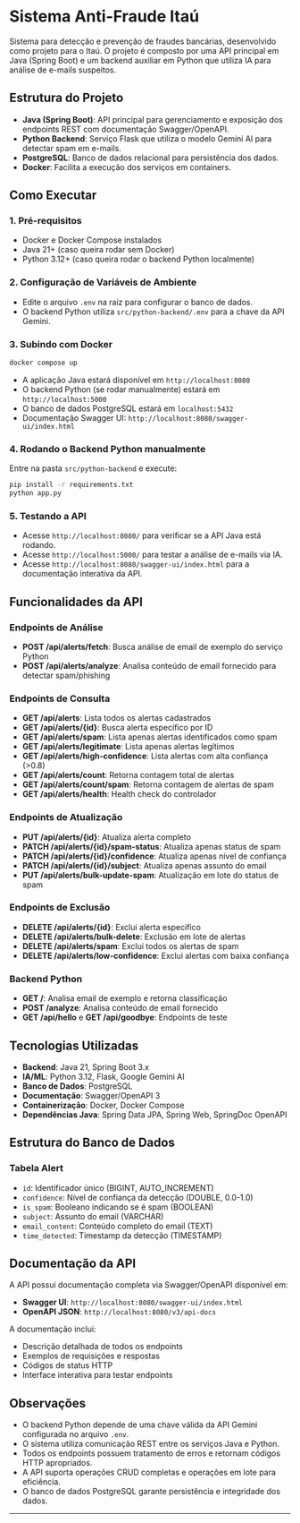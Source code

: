 # Sistema Anti-Fraude Itaú

Sistema para detecção e prevenção de fraudes bancárias, desenvolvido como projeto para o Itaú. O projeto é composto por uma API principal em Java (Spring Boot) e um backend auxiliar em Python que utiliza IA para análise de e-mails suspeitos.

## Estrutura do Projeto

- **Java (Spring Boot)**: API principal para gerenciamento e exposição dos endpoints REST com documentação Swagger/OpenAPI.
- **Python Backend**: Serviço Flask que utiliza o modelo Gemini AI para detectar spam em e-mails.
- **PostgreSQL**: Banco de dados relacional para persistência dos dados.
- **Docker**: Facilita a execução dos serviços em containers.

## Como Executar

### 1. Pré-requisitos

- Docker e Docker Compose instalados
- Java 21+ (caso queira rodar sem Docker)
- Python 3.12+ (caso queira rodar o backend Python localmente)

### 2. Configuração de Variáveis de Ambiente

- Edite o arquivo `.env` na raiz para configurar o banco de dados.
- O backend Python utiliza `src/python-backend/.env` para a chave da API Gemini.

### 3. Subindo com Docker

```sh
docker compose up
```

- A aplicação Java estará disponível em `http://localhost:8080`
- O backend Python (se rodar manualmente) estará em `http://localhost:5000`
- O banco de dados PostgreSQL estará em `localhost:5432`
- Documentação Swagger UI: `http://localhost:8080/swagger-ui/index.html`

### 4. Rodando o Backend Python manualmente

Entre na pasta `src/python-backend` e execute:

```sh
pip install -r requirements.txt
python app.py
```

### 5. Testando a API

- Acesse `http://localhost:8080/` para verificar se a API Java está rodando.
- Acesse `http://localhost:5000/` para testar a análise de e-mails via IA.
- Acesse `http://localhost:8080/swagger-ui/index.html` para a documentação interativa da API.

## Funcionalidades da API

### Endpoints de Análise
- **POST /api/alerts/fetch**: Busca análise de email de exemplo do serviço Python
- **POST /api/alerts/analyze**: Analisa conteúdo de email fornecido para detectar spam/phishing

### Endpoints de Consulta
- **GET /api/alerts**: Lista todos os alertas cadastrados
- **GET /api/alerts/{id}**: Busca alerta específico por ID
- **GET /api/alerts/spam**: Lista apenas alertas identificados como spam
- **GET /api/alerts/legitimate**: Lista apenas alertas legítimos
- **GET /api/alerts/high-confidence**: Lista alertas com alta confiança (>0.8)
- **GET /api/alerts/count**: Retorna contagem total de alertas
- **GET /api/alerts/count/spam**: Retorna contagem de alertas de spam
- **GET /api/alerts/health**: Health check do controlador

### Endpoints de Atualização
- **PUT /api/alerts/{id}**: Atualiza alerta completo
- **PATCH /api/alerts/{id}/spam-status**: Atualiza apenas status de spam
- **PATCH /api/alerts/{id}/confidence**: Atualiza apenas nível de confiança
- **PATCH /api/alerts/{id}/subject**: Atualiza apenas assunto do email
- **PUT /api/alerts/bulk-update-spam**: Atualização em lote do status de spam

### Endpoints de Exclusão
- **DELETE /api/alerts/{id}**: Exclui alerta específico
- **DELETE /api/alerts/bulk-delete**: Exclusão em lote de alertas
- **DELETE /api/alerts/spam**: Exclui todos os alertas de spam
- **DELETE /api/alerts/low-confidence**: Exclui alertas com baixa confiança

### Backend Python
- **GET /**: Analisa email de exemplo e retorna classificação
- **POST /analyze**: Analisa conteúdo de email fornecido
- **GET /api/hello** e **GET /api/goodbye**: Endpoints de teste

## Tecnologias Utilizadas

- **Backend**: Java 21, Spring Boot 3.x
- **IA/ML**: Python 3.12, Flask, Google Gemini AI
- **Banco de Dados**: PostgreSQL
- **Documentação**: Swagger/OpenAPI 3
- **Containerização**: Docker, Docker Compose
- **Dependências Java**: Spring Data JPA, Spring Web, SpringDoc OpenAPI

## Estrutura do Banco de Dados

### Tabela Alert
- `id`: Identificador único (BIGINT, AUTO_INCREMENT)
- `confidence`: Nível de confiança da detecção (DOUBLE, 0.0-1.0)
- `is_spam`: Booleano indicando se é spam (BOOLEAN)
- `subject`: Assunto do email (VARCHAR)
- `email_content`: Conteúdo completo do email (TEXT)
- `time_detected`: Timestamp da detecção (TIMESTAMP)

## Documentação da API

A API possui documentação completa via Swagger/OpenAPI disponível em:
- **Swagger UI**: `http://localhost:8080/swagger-ui/index.html`
- **OpenAPI JSON**: `http://localhost:8080/v3/api-docs`

A documentação inclui:
- Descrição detalhada de todos os endpoints
- Exemplos de requisições e respostas
- Códigos de status HTTP
- Interface interativa para testar endpoints

## Observações

- O backend Python depende de uma chave válida da API Gemini configurada no arquivo `.env`.
- O sistema utiliza comunicação REST entre os serviços Java e Python.
- Todos os endpoints possuem tratamento de erros e retornam códigos HTTP apropriados.
- A API suporta operações CRUD completas e operações em lote para eficiência.
- O banco de dados PostgreSQL garante persistência e integridade dos dados.

---

